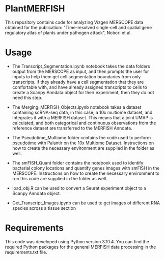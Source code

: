 # PlantMERFISH

This repository contains code for analyzing Vizgen MERSCOPE data obtained for the publication:
"Time-resolved single-cell and spatial gene regulatory atlas of plants under pathogen attack", Nobori et al.

# Usage
- The Transcript_Segmentation.ipynb notebook takes the data folders output from the MERSCOPE as input, and then prompts the user for inputs to help them get cell segmentation boundaries from only transcripts. If they already have a cell segmentation that they are comfortable with, and have already assigned transcripts to cells to create a Scanpy Anndata object for their experiment, then they do not need this step.

- The Merging_MERFISH_Objects.ipynb notebook takes a dataset containing scRNA-seq data, in this case, a 10x multiome dataset, and integrates it with a MERFISH dataset. This means that a joint UMAP is calculated, and both categorical and continuous observations from the reference dataset are transferred to the MERFISH Anndata.

- The Pseudotime_Multiome folder contains the code used to perform pseudotime with Palantir on the 10x Multiome Dataset. Instructions on how to create the necessary environment are supplied in the folder as well.

- The smFISH_Quant folder contains the notebook used to identify bacterial colony locations and quantify genes images with smFISH in the MERSCOPE. Instructions on how to create the necessary environment to run this code are supplied in the folder as well.

- load_obj.R can be used to convert a Seurat experiment object to a Scanpy Anndata object.

- Get_Transcript_Images.ipynb can be used to get images of different RNA species across a tissue section

# Requirements
This code was developed using Python version 3.10.4. You can find the required Python packages for the general MERFISH data processing in the requirements.txt file.
